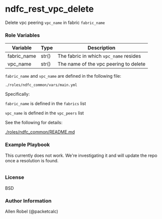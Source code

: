 # ndfc_rest_vpc_delete

Delete vpc peering ``vpc_name`` in fabric ``fabric_name``

### Role Variables

Variable        | Type  | Description
----------------|-------|----------------------------------------
fabric_name     | str() | The fabric in which ``vpc_name`` resides
vpc_name        | str() | The name of the vpc peering to delete

``fabric_name`` and ``vpc_name`` are defined in the following file:

``./roles/ndfc_common/vars/main.yml``

Specifically:

``fabric_name`` is defined in the ``fabrics`` list

``vpc_name`` is defined in the ``vpc_peers`` list

See the following for details:

[./roles/ndfc_common/README.md](https://github.com/allenrobel/ndfc-roles/tree/master/roles/ndfc_common/README.md)

### Example Playbook

This currently does not work.  We're investigating it and will update the repo once a resolution is found.

```yaml
```

### License

BSD

### Author Information

Allen Robel (@packetcalc)
